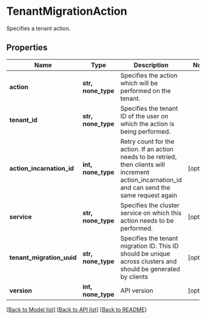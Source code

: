 # TenantMigrationAction

Specifies a tenant action.

## Properties
Name | Type | Description | Notes
------------ | ------------- | ------------- | -------------
**action** | **str, none_type** | Specifies the action which will be performed on the tenant. | 
**tenant_id** | **str, none_type** | Specifies the tenant ID of the user on which the action is being performed. | 
**action_incarnation_id** | **int, none_type** | Retry count for the action. If an action needs to be retried, then clients will increment action_incarnation_id and can send the same request again | [optional] 
**service** | **str, none_type** | Specifies the cluster service on which this action needs to be performed. | [optional] 
**tenant_migration_uuid** | **str, none_type** | Specifies the tenant migration ID. This ID should be unique across clusters and should be generated by clients | [optional] 
**version** | **int, none_type** | API version | [optional] 

[[Back to Model list]](../README.md#documentation-for-models) [[Back to API list]](../README.md#documentation-for-api-endpoints) [[Back to README]](../README.md)


